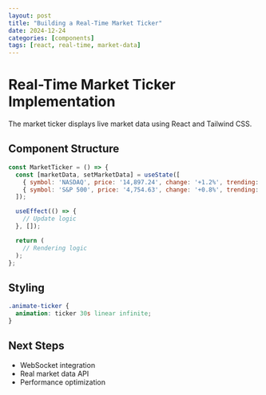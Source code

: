 ```yaml
---
layout: post
title: "Building a Real-Time Market Ticker"
date: 2024-12-24
categories: [components]
tags: [react, real-time, market-data]
---
```


# Real-Time Market Ticker Implementation

The market ticker displays live market data using React and Tailwind CSS.

## Component Structure
```jsx
const MarketTicker = () => {
  const [marketData, setMarketData] = useState([
    { symbol: 'NASDAQ', price: '14,897.24', change: '+1.2%', trending: true },
    { symbol: 'S&P 500', price: '4,754.63', change: '+0.8%', trending: true }
  ]);

  useEffect(() => {
    // Update logic
  }, []);

  return (
    // Rendering logic
  );
};
```

## Styling
```scss
.animate-ticker {
  animation: ticker 30s linear infinite;
}
```

## Next Steps
- WebSocket integration
- Real market data API
- Performance optimization
